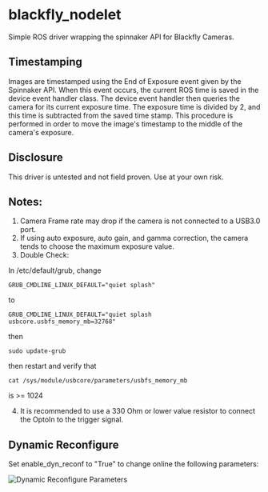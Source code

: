 # blackfly_nodelet

Simple ROS driver wrapping the spinnaker API for Blackfly Cameras.

## Timestamping
Images are timestamped using the End of Exposure event given by the Spinnaker API. When this event occurs, the current ROS time is saved in the device event handler class. The device event handler then queries the camera for its current exposure time. The exposure time is divided by 2, and this time is subtracted from the saved time stamp. This procedure is performed in order to move the image's timestamp to the middle of the camera's exposure. 

## Disclosure
This driver is untested and not field proven. Use at your own risk.

## Notes:
1. Camera Frame rate may drop if the camera is not connected to a USB3.0 port. 
2. If using auto exposure, auto gain, and gamma correction, the camera tends to choose the maximum exposure value.
3. Double Check:

In /etc/default/grub, change 
```
GRUB_CMDLINE_LINUX_DEFAULT="quiet splash"  
```
to 
```
GRUB_CMDLINE_LINUX_DEFAULT="quiet splash usbcore.usbfs_memory_mb=32768"  
```
then 
```
sudo update-grub  
```
then restart  and verify that 
```
cat /sys/module/usbcore/parameters/usbfs_memory_mb  
```
is >= 1024

4. It is recommended to use a 330 Ohm or lower value resistor to connect the OptoIn to the trigger signal.

## Dynamic Reconfigure

Set enable_dyn_reconf to "True" to change online the following parameters:

![Dynamic Reconfigure Parameters](https://github.com/unr-arl/blackfly_nodelet/blob/master/imgs/dyn_rec.png)


